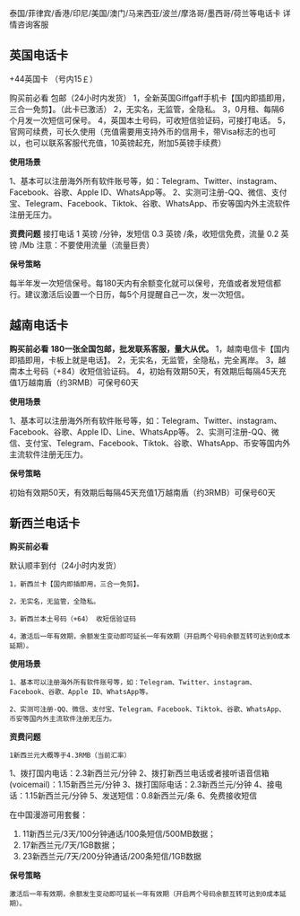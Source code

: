 泰国/菲律宾/香港/印尼/美国/澳门/马来西亚/波兰/摩洛哥/墨西哥/荷兰等电话卡 详情咨询客服

## 英国电话卡
+44英国卡 （号内15￡）

购买前必看
包邮（24小时内发货）
	1，全新英国Giffgaff手机卡【国内即插即用，三合一免剪】。（此卡已激活）
	2，无实名，无监管，全隐私。
	3，0月租、每隔6个月发一次短信可保号。
	4，英国本土号码，可收短信验证码，可接打电话。
	5，官网可续费，可长久使用（充值需要用支持外币的信用卡，带Visa标志的也可以，也可以联系客服代充值，10英镑起充，附加5英镑手续费）

 **使用场景**

1、基本可以注册海外所有软件账号等，如：Telegram、Twitter、instagram、Facebook、谷歌、Apple ID、WhatsApp等。
2、实测可注册-QQ、微信、支付宝、Telegram、Facebook、Tiktok、谷歌、WhatsApp、币安等国内外主流软件注册无压力。

  **资费问题**
接打电话 1 英镑 /分钟，发短信 0.3 英镑 /条，收短信免费，流量 0.2 英镑 /Mb
注意：不要使用流量（流量巨贵）

   **保号策略**

  每半年发一次短信保号。每180天内有余额变化就可以保号，充值或者发短信都行。建议激活后设置一个日历，每5个月提醒自己一次，发一次短信。


## 越南电话卡

**购买前必看**
**180一张全国包邮，批发联系客服，量大从优。**
	1，越南电信卡【国内即插即用，卡板上就是电话】。
	2，无实名，无监管，全隐私，完全离岸。
	3，越南本土号码（+84）收短信验证码。
	4，初始有效期50天，有效期后每隔45天充值1万越南盾（约3RMB）可保号60天

**使用场景**

 1、基本可以注册海外所有软件账号等，如：Telegram、Twitter、instagram、Facebook、谷歌、Apple ID、Line、WhatsApp等。
 2、实测可注册-QQ、微信、支付宝、Telegram、Facebook、Tiktok、谷歌、WhatsApp、币安等国内外主流软件注册无压力。

**保号策略**

初始有效期50天，有效期后每隔45天充值1万越南盾（约3RMB）可保号60天

## 新西兰电话卡

**购买前必看**

默认顺丰到付（24小时内发货）

	1，新西兰卡【国内即插即用，三合一免剪】。

	2，无实名，无监管，全隐私。

	3，新西兰本土号码（+64） 收短信验证码

	4，激活后一年有效期，余额发生变动即可延长一年有效期（开启两个号码余额互转可达到0成本延期）。


**使用场景**


	1、基本可以注册海外所有软件账号等，如：Telegram、Twitter、instagram、Facebook、谷歌、Apple ID、WhatsApp等。

	2、实测可注册-QQ、微信、支付宝、Telegram、Facebook、Tiktok、谷歌、WhatsApp、币安等国内外主流软件注册无压力。


**资费问题**


	1新西兰元大概等于4.3RMB（当前汇率）

1、拨打国内电话：2.3新西兰元/分钟
2、拨打新西兰电话或者接听语音信箱(voicemail)：1.15新西兰元/分钟
3、拨打国际电话：2.3新西兰元/分钟
4、接电话：1.15新西兰元/分钟
5、发送短信：0.8新西兰元/条
6、免费接收短信

在中国漫游可用套餐：

1. 11新西兰元/3天/100分钟通话/100条短信/500MB数据；
2. 17新西兰元/7天/1GB数据；
3. 23新西兰元/7天/200分钟通话/200条短信/1GB数据

**保号策略**


	激活后一年有效期，余额发生变动即可延长一年有效期（开启两个号码余额互转可达到0成本延期）。




<!-- ##{"script":"<script src='https://blog.meekdai.com/Gmeek/plugins/GmeekTOC.js'></script>"}## -->